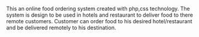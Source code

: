This an online food ordering system created with php,css technology. The system is design to be used in hotels and restaurant to deliver food to there remote customers. 
Customer can order food to his desired hotel/restaurant and be delivered remotely to his destination.
